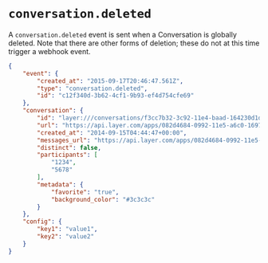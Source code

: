 # `conversation.deleted`

A `conversation.deleted` event is sent when a Conversation is globally deleted.  Note that there are other forms of deletion; these do not at this time trigger a webhook event.

```json
{
    "event": {
        "created_at": "2015-09-17T20:46:47.561Z",
        "type": "conversation.deleted",
        "id": "c12f340d-3b62-4cf1-9b93-ef4d754cfe69"
    },
    "conversation": {
        "id": "layer:///conversations/f3cc7b32-3c92-11e4-baad-164230d1df67",
        "url": "https://api.layer.com/apps/082d4684-0992-11e5-a6c0-1697f925ec7b/conversations/e67b5da2-95ca-40c4-bfc5-a2a8baaeb50f",
        "created_at": "2014-09-15T04:44:47+00:00",
        "messages_url": "https://api.layer.com/apps/082d4684-0992-11e5-a6c0-1697f925ec7b/conversations/c12fd916-1390-464b-850f-1380a051f7c8/messages",
        "distinct": false,
        "participants": [
            "1234",
            "5678"
        ],
        "metadata": {
            "favorite": "true",
            "background_color": "#3c3c3c"
        }
    },
    "config": {
        "key1": "value1",
        "key2": "value2"
    }
}
```
